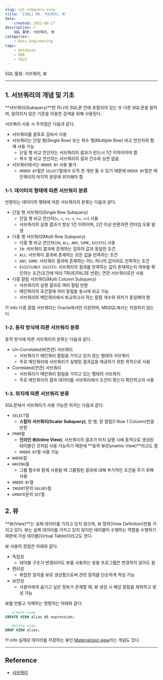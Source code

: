 ```yaml
---
slug: sql-subquery-view
title: '[SQL] 09. 서브쿼리, 뷰'
date:
    created: 2022-08-17
description: >
    SQL 활용: 서브쿼리, 뷰
categories:
    - Data Engineering
tags:
    - database
    - RDB
    - SQLD
---
```


SQL 활용: 서브쿼리, 뷰  

<!-- more -->

---

## 1. 서브쿼리의 개념 및 기초

**서브쿼리(Subquery)**란 하나의 SQL문 안에 포함되어 있는 또 다른 SQL문을 말하며, 알려지지 않은 기준을 이용한 검색을 위해 사용된다.  

서브쿼리 사용 시 주의점은 다음과 같다.  

- 서브쿼리를 괄호로 감싸서 사용
- 서브쿼리는 단일 행(Single Row) 또는 복수 행(Multiple Row) 비교 연산자와 함께 사용 가능
    - 단일 행 비교 연산자는 서브쿼리의 결과가 반드시 1건 이하이어야 함
    - 복수 행 비교 연산자는 서브쿼리의 결과 건수와 상관 없음
- 서브쿼리에서는 `ORDER BY` 사용 불가
    - `ORDER BY`절은 `SELECT`절에서 오직 한 개만 올 수 있기 때문에 `ORDER BY`절은 메인쿼리의 마지막 문장에 위치해야 함

### 1-1. 데이터의 형태에 따른 서브쿼리 분류

반환되는 데이터의 형태에 따른 서브쿼리의 분류는 다음과 같다.  

- 단일 행 서브쿼리(Single Row Subquery)
    - 단일 행 비교 연산자(`=`, `<`, `<=`, `>`, `>=`, `<>`) 사용
    - 서브쿼리의 실행 결과가 항상 1건 이하이며, 2건 이상 반환하면 런타임 오류 발생
- 다중 행 서브쿼리(Multi Row Subquery)
    - 다중 행 비교 연산자(`IN`, `ALL`, `ANY`, `SOME`, `EXISTS`) 사용
    - `IN`: 서브쿼리 결과에 존재하는 임의의 값과 동일한 조건
    - `ALL`: 서브쿼리 결과에 존재하는 모든 값을 만족하는 조건
    - `ANY`, `SOME`: 서브쿼리 결과에 존재하는 어느 하나의 값이라도 만족하는 조건
    - `EXISTS`/`NOT EXISTS`: 서브쿼리의 결과를 만족하는 값이 존재하는지 여부를 확인하는 조건(조건에 따라 TRUE/FALSE 반환), 연관 서브쿼리로만 사용
- 다중 칼럼 서브쿼리(Multi Column Subquery)
    - 서브쿼리의 실행 결과로 여러 칼럼 반환
    - 메인쿼리의 조건절에 여러 칼럼을 동시에 비교 가능
    - 서브쿼리와 메인쿼리에서 비교하고자 하는 칼럼 개수와 위치가 동일해야 함

!!! info
    다중 칼럼 서브쿼리는 Oracle에서만 지원하며, MSSQL에서는 지원하지 않는다.  

### 1-2. 동작 방식에 따른 서브쿼리 분류

동작 방식에 따른 서브쿼리의 분류는 다음과 같다.  

- Un-Correlated(비연관) 서브쿼리
    - 서브쿼리가 메인쿼리 칼럼을 가지고 있지 않는 형태의 서브쿼리
    - 주로 메인쿼리에 서브쿼리가 실행된 결과값을 제공하기 위한 목적으로 사용
- Correlated(연관) 서브쿼리
    - 서브쿼리가 메인쿼리 칼럼을 가지고 있는 형태의 서브쿼리
    - 주로 메인쿼리의 결과 데이터를 서브쿼리에서 조건이 맞는지 확인하고자 사용

### 1-3. 위치에 따른 서브쿼리 분류

SQL문에서 서브쿼리가 사용 가능한 위치는 다음과 같다.  

- `SELECT`절
    - **스칼라 서브쿼리(Scalar Subquery)**, 한 행, 한 칼럼(1 Row 1 Column)만을 반환
- `FROM`절
    - **인라인 뷰(Inline View)**, 서브쿼리의 결과가 마치 실행 시에 동적으로 생성된 테이블인 것처럼 사용 가능하기 때문에 **동적 뷰(Dynamic View)**라고도 함
    - `ORDER BY`절 사용 가능
- `WHERE`절
- `HAVING`절
    - 그룹 함수와 함께 사용될 때 그룹핑된 결과에 대해 부가적인 조건을 주기 위해 사용
- `ORDER BY`절
- `INSERT`문의 `VALUES`절
- `UPDATE`문의 `SET`절


## 2. 뷰

**뷰(View)**는 실제 데이터를 가지고 있지 않으며, 뷰 정의(View Definition)만을 가지고 있다. 뷰는 실제 데이터를 가지고 있지 않지만 테이블이 수행하는 역할을 수행하기 때문에 가상 테이블(Virtual Table)이라고도 한다.  

뷰 사용의 장점은 아래와 같다.  

- 독립성
    - 테이블 구조가 변경되어도 뷰를 사용하는 응용 프로그램은 변경하지 않아도 됨
- 편리성
    - 복잡한 질의를 뷰로 생성함으로써 관련 질의를 단순하게 작성 가능
- 보안성
    - 사용자에게 숨기고 싶은 정보가 존재할 때, 뷰 생성 시 해당 칼럼을 제외하고 생성 가능

뷰를 만들고 삭제하는 명령어는 아래와 같다.  

```sql
-- create view
CREATE VIEW alias AS expression;

-- delete view
DROP VIEW alias;
```

!!! info
    실제로 데이터를 저장하는 뷰인 [Materialized view](https://en.wikipedia.org/wiki/Materialized_view)라는 개념도 있다.  

---
## Reference
- [서브쿼리](https://dataonair.or.kr/db-tech-reference/d-guide/sql/?pageid=3&mod=document&uid=349)
